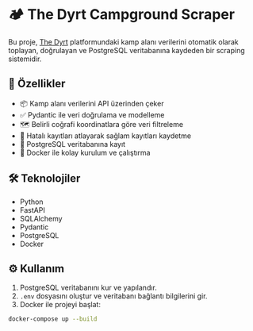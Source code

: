 # 🏕️ The Dyrt Campground Scraper

Bu proje, [The Dyrt](https://thedyrt.com/) platformundaki kamp alanı verilerini otomatik olarak toplayan, doğrulayan ve PostgreSQL veritabanına kaydeden bir scraping sistemidir.

## 🚀 Özellikler

- 📦 Kamp alanı verilerini API üzerinden çeker
- ✅ Pydantic ile veri doğrulama ve modelleme
- 🗺️ Belirli coğrafi koordinatlara göre veri filtreleme
- 🧠 Hatalı kayıtları atlayarak sağlam kayıtları kaydetme
- 🐘 PostgreSQL veritabanına kayıt
- 🐳 Docker ile kolay kurulum ve çalıştırma

## 🛠️ Teknolojiler

- Python
- FastAPI
- SQLAlchemy
- Pydantic
- PostgreSQL
- Docker

## ⚙️ Kullanım

1. PostgreSQL veritabanını kur ve yapılandır.
2. `.env` dosyasını oluştur ve veritabanı bağlantı bilgilerini gir.
3. Docker ile projeyi başlat:

```bash
docker-compose up --build
